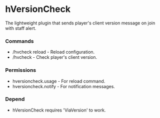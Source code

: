 # hVersionCheck
The lightweight plugin that sends player's client version message on join with staff alert.

### Commands
- /hvcheck reload - Reload configuration.
- /hvcheck <player> - Check player's client version.

### Permissions
- hversioncheck.usage - For reload command.
- hversioncheck.notify - For notification messages.

### Depend
- hVersionCheck requires 'ViaVersion' to work.